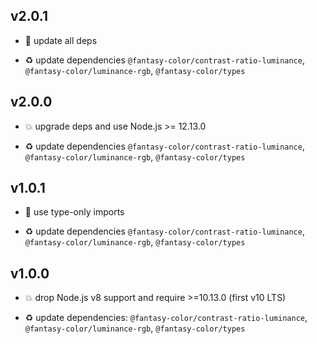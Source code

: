 ## v2.0.1

* 🐞 update all deps

* ♻️ update dependencies `@fantasy-color/contrast-ratio-luminance`, `@fantasy-color/luminance-rgb`, `@fantasy-color/types`

## v2.0.0

* 💥 upgrade deps and use Node.js >= 12.13.0

* ♻️ update dependencies `@fantasy-color/contrast-ratio-luminance`, `@fantasy-color/luminance-rgb`, `@fantasy-color/types`

## v1.0.1

* 🐞 use type-only imports

* ♻️ update dependencies `@fantasy-color/contrast-ratio-luminance`, `@fantasy-color/luminance-rgb`, `@fantasy-color/types`

## v1.0.0

* 💥 drop Node.js v8 support and require >=10.13.0 (first v10 LTS)

* ♻️ update dependencies: `@fantasy-color/contrast-ratio-luminance`, `@fantasy-color/luminance-rgb`, `@fantasy-color/types`
